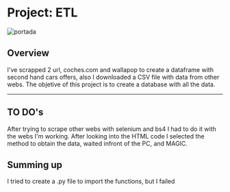 # Project: ETL

![portada](https://www.informatica.com/content/dam/informatica-com/en/images/misc/etl-process-explained-diagram.png)


## Overview

I've scrapped 2 url, coches.com and wallapop to create a dataframe with second hand cars offers, also I downloaded a CSV file with data from other webs. The objetive of this project is to create a database with all the data.


---


## TO DO's

After trying to scrape other webs with selenium and bs4 I had to do it with the webs I'm working. After looking into the HTML code I selected the method to obtain the data, waited infront of the PC, and MAGIC.

## Summing up

I tried to create a .py file to import the functions, but I failed




